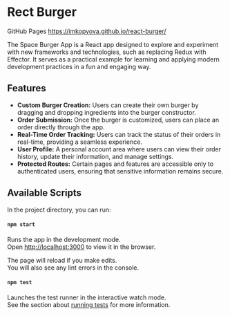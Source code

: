# Rect Burger

GitHub Pages https://imkopyova.github.io/react-burger/

The Space Burger App is a React app designed to explore and experiment with new frameworks and technologies, such as replacing Redux with Effector. It serves as a practical example for learning and applying modern development practices in a fun and engaging way.

## Features

-   **Custom Burger Creation:** Users can create their own burger by dragging and dropping ingredients into the burger constructor.
-   **Order Submission:** Once the burger is customized, users can place an order directly through the app.
-   **Real-Time Order Tracking:** Users can track the status of their orders in real-time, providing a seamless experience.
-   **User Profile:** A personal account area where users can view their order history, update their information, and manage settings.
-   **Protected Routes:** Certain pages and features are accessible only to authenticated users, ensuring that sensitive information remains secure.

## Available Scripts

In the project directory, you can run:

#### `npm start`

Runs the app in the development mode.\
Open [http://localhost:3000](http://localhost:3000) to view it in the browser.

The page will reload if you make edits.\
You will also see any lint errors in the console.

#### `npm test`

Launches the test runner in the interactive watch mode.\
See the section about [running tests](https://facebook.github.io/create-react-app/docs/running-tests) for more information.
